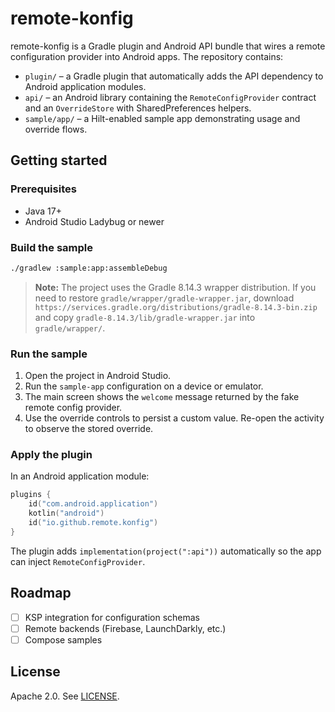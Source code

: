 # remote-konfig

remote-konfig is a Gradle plugin and Android API bundle that wires a remote configuration provider into Android apps. The repository contains:

- `plugin/` – a Gradle plugin that automatically adds the API dependency to Android application modules.
- `api/` – an Android library containing the `RemoteConfigProvider` contract and an `OverrideStore` with SharedPreferences helpers.
- `sample/app/` – a Hilt-enabled sample app demonstrating usage and override flows.

## Getting started

### Prerequisites
- Java 17+
- Android Studio Ladybug or newer

### Build the sample

```bash
./gradlew :sample:app:assembleDebug
```

> **Note:** The project uses the Gradle 8.14.3 wrapper distribution. If you need to restore
> `gradle/wrapper/gradle-wrapper.jar`, download
> `https://services.gradle.org/distributions/gradle-8.14.3-bin.zip` and copy
> `gradle-8.14.3/lib/gradle-wrapper.jar` into `gradle/wrapper/`.

### Run the sample

1. Open the project in Android Studio.
2. Run the `sample-app` configuration on a device or emulator.
3. The main screen shows the `welcome` message returned by the fake remote config provider.
4. Use the override controls to persist a custom value. Re-open the activity to observe the stored override.

### Apply the plugin

In an Android application module:

```kotlin
plugins {
    id("com.android.application")
    kotlin("android")
    id("io.github.remote.konfig")
}
```

The plugin adds `implementation(project(":api"))` automatically so the app can inject `RemoteConfigProvider`.

## Roadmap

- [ ] KSP integration for configuration schemas
- [ ] Remote backends (Firebase, LaunchDarkly, etc.)
- [ ] Compose samples

## License

Apache 2.0. See [LICENSE](LICENSE).
